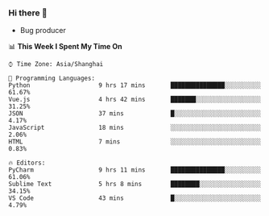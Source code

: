 ### Hi there 👋
* Bug producer
<!--START_SECTION:waka-->
📊 **This Week I Spent My Time On** 

```text
⌚︎ Time Zone: Asia/Shanghai

💬 Programming Languages: 
Python                   9 hrs 17 mins       ███████████████░░░░░░░░░░   61.67% 
Vue.js                   4 hrs 42 mins       ███████░░░░░░░░░░░░░░░░░░   31.25% 
JSON                     37 mins             █░░░░░░░░░░░░░░░░░░░░░░░░   4.17% 
JavaScript               18 mins             ░░░░░░░░░░░░░░░░░░░░░░░░░   2.06% 
HTML                     7 mins              ░░░░░░░░░░░░░░░░░░░░░░░░░   0.83%

🔥 Editors: 
PyCharm                  9 hrs 11 mins       ███████████████░░░░░░░░░░   61.06% 
Sublime Text             5 hrs 8 mins        ████████░░░░░░░░░░░░░░░░░   34.15% 
VS Code                  43 mins             █░░░░░░░░░░░░░░░░░░░░░░░░   4.79%

```


<!--END_SECTION:waka-->
